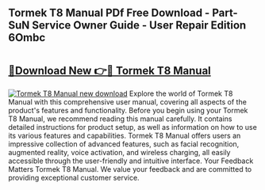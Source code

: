 ## Tormek T8 Manual PDf Free Download - Part-SuN Service Owner Guide - User Repair Edition 6Ombc

# <h2><a href="http://cf23291.oget.top/?id=Tormek+T8+Manual">🔗Download New 👉🔴 Tormek T8 Manual</a></h2>

[![Tormek T8 Manual new download](https://i.imgur.com/5g1atiW.png)](http://cf23291.oget.top/?id=Tormek+T8+Manual)
Explore the world of Tormek T8 Manual with this comprehensive user manual, covering all aspects of the product's features and functionality. Before you begin using your Tormek T8 Manual, we recommend reading this manual carefully. It contains detailed instructions for product setup, as well as information on how to use its various features and capabilities. Tormek T8 Manual offers users an impressive collection of advanced features, such as facial recognition, augmented reality, voice activation, and wireless charging, all easily accessible through the user-friendly and intuitive interface. Your Feedback Matters Tormek T8 Manual. We value your feedback and are committed to providing exceptional customer service.
